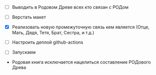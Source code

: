 - [ ] Выводить в Родовом Древе всех кто связан с РОДом
- [ ] Верстать макет
- [x] Реализовать новую промежуточную связь кем является (Отце, Мать, Дядя, Тетя, Брат, Сестра, и т.д.)
- [ ] Настроить деплой github-actions
- [ ] Запускаем


- Родовая книга исключается нацелиться составление РОДового Древа
